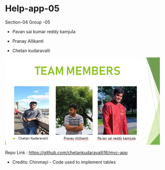 # Help-app-05
Section-04
Group -05


- Pavan sai kumar reddy kamjula

- Pranay Allikanti

- Chetan kudaravalli

![](Capture.PNG)

Repo Link : https://github.com/chetankudaravalli16/mvc-app

- Credits:
Chinmayi - Code used to implement tables
